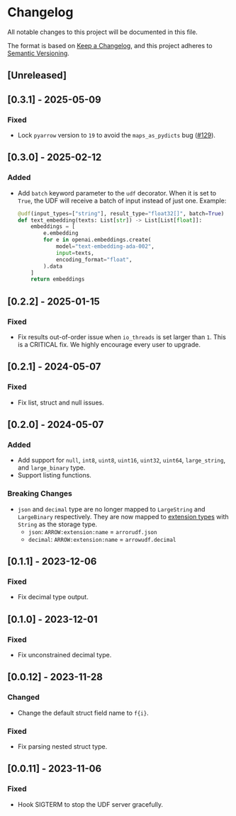 # Changelog

All notable changes to this project will be documented in this file.

The format is based on [Keep a Changelog](https://keepachangelog.com/en/1.0.0/),
and this project adheres to [Semantic Versioning](https://semver.org/spec/v2.0.0.html).

## [Unreleased]

## [0.3.1] - 2025-05-09

### Fixed

- Lock `pyarrow` version to `19` to avoid the `maps_as_pydicts` bug ([#129](https://github.com/arrow-udf/arrow-udf/issues/129)).

## [0.3.0] - 2025-02-12

### Added

- Add `batch` keyword parameter to the `udf` decorator. When it is set to `True`, the UDF will receive a batch of input instead of just one. Example:
    ```py
    @udf(input_types=["string"], result_type="float32[]", batch=True)
    def text_embedding(texts: List[str]) -> List[List[float]]:
        embeddings = [
            e.embedding
            for e in openai.embeddings.create(
                model="text-embedding-ada-002",
                input=texts,
                encoding_format="float",
            ).data
        ]
        return embeddings
    ```

## [0.2.2] - 2025-01-15

### Fixed

- Fix results out-of-order issue when `io_threads` is set larger than `1`. This is a CRITICAL fix. We highly encourage every user to upgrade.

## [0.2.1] - 2024-05-07

### Fixed

- Fix list, struct and null issues.

## [0.2.0] - 2024-05-07

### Added

- Add support for `null`, `int8`, `uint8`, `uint16`, `uint32`, `uint64`, `large_string`, and `large_binary` type.
- Support listing functions.

### Breaking Changes

- `json` and `decimal` type are no longer mapped to `LargeString` and `LargeBinary` respectively. They are now mapped to [extension types](https://arrow.apache.org/docs/format/Columnar.html#format-metadata-extension-types) with `String` as the storage type.
    - `json`: `ARROW:extension:name` = `arrorudf.json`
    - `decimal`: `ARROW:extension:name` = `arrowudf.decimal`

## [0.1.1] - 2023-12-06

### Fixed

- Fix decimal type output.

## [0.1.0] - 2023-12-01

### Fixed

- Fix unconstrained decimal type.

## [0.0.12] - 2023-11-28

### Changed

- Change the default struct field name to `f{i}`.

### Fixed

- Fix parsing nested struct type.


## [0.0.11] - 2023-11-06

### Fixed

- Hook SIGTERM to stop the UDF server gracefully.
